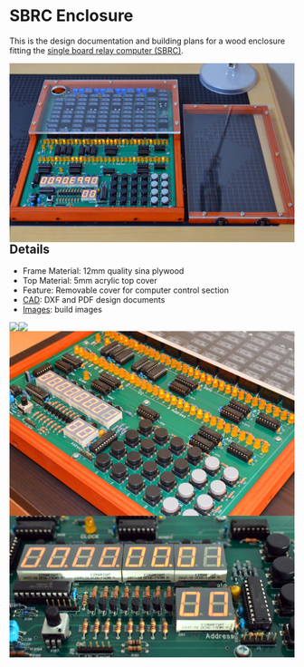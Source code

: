 # SBRC Enclosure

This is the design documentation and building plans for a wood enclosure fitting the <a href="http://relaysbc.sourceforge.net/">single board relay computer (SBRC)</a>.

<img align="left" src="images/2018110401.jpg">

## Details
 * Frame Material: 	12mm quality sina plywood
 * Top Material:	5mm acrylic top cover
 * Feature:		Removable cover for computer control section
 * <a href="./CAD">CAD</a>:		DXF and PDF design documents
 * <a href="./images">Images</a>: 	build images

<img align="left" src="images/2018111801.jpg">
<img align="left" src="images/2018111802.jpg">
<img align="left" src="images/2018110204.jpg">
  
<img align="left" src="images/2018110203.jpg">


